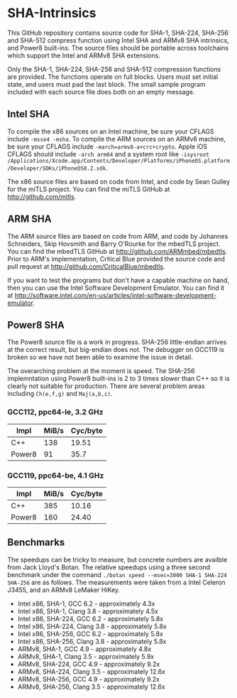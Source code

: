 # SHA-Intrinsics

This GitHub repository contains source code for SHA-1, SHA-224, SHA-256 and SHA-512 compress function using Intel SHA and ARMv8 SHA intrinsics, and Power8 built-ins. The source files should be portable across toolchains which support the Intel and ARMv8 SHA extensions.

Only the SHA-1, SHA-224, SHA-256 and SHA-512 compression functions are provided. The functions operate on full blocks. Users must set initial state, and users must pad the last block. The small sample program included with each source file does both on an empty message.

## Intel SHA

To compile the x86 sources on an Intel machine, be sure your CFLAGS include `-msse4 -msha`. To compile the ARM sources on an ARMv8 machine, be sure your CFLAGS include `-march=armv8-a+crc+crypto`. Apple iOS CFLAGS should include `-arch arm64` and a system root like `-isysroot  /Applications/Xcode.app/Contents/Developer/Platforms/iPhoneOS.platform/Developer/SDKs/iPhoneOS8.2.sdk`.

The x86 source files are based on code from Intel, and code by Sean Gulley for the miTLS project. You can find the miTLS GitHub at http://github.com/mitls.

## ARM SHA

The ARM source files are based on code from ARM, and code by Johannes Schneiders, Skip Hovsmith and Barry O'Rourke for the mbedTLS project. You can find the mbedTLS GitHub at http://github.com/ARMmbed/mbedtls. Prior to ARM's implementation, Critical Blue provided the source code and pull request at http://github.com/CriticalBlue/mbedtls.

If you want to test the programs but don't have a capable machine on hand, then you can use the Intel Software Development Emulator. You can find it at http://software.intel.com/en-us/articles/intel-software-development-emulator.

## Power8 SHA

The Power8 source file is a work in progress. SHA-256 little-endian arrives at the correct result, but big-endian does not. The debugger on GCC119 is broken so we have not been able to examine the issue in detail.

The overarching problem at the moment is speed. The SHA-256 implemntation using Power8 built-ins is 2 to 3 times slower than C++ so it is clearly not suitable for production. There are several problem areas including `Ch(e,f,g)` and `Maj(a,b,c)`.

### GCC112, ppc64-le, 3.2 GHz

|  Impl  |   MiB/s   |  Cyc/byte  |
| ------ | --------- | ---------- |
|   C++  |    138    |    19.51   |
| Power8 |     91    |    35.7    |

### GCC119, ppc64-be, 4.1 GHz

|  Impl  |   MiB/s   |  Cyc/byte  |
| ------ | --------- | ---------- |
|   C++  |    385    | 	 10.16    |
| Power8 |    160    |    24.40   |

## Benchmarks

The speedups can be tricky to measure, but concrete numbers are availble from Jack Lloyd's Botan. The relative speedups using a three second benchmark under the command `./botan speed --msec=3000 SHA-1 SHA-224 SHA-256` are as follows. The measurements were taken from a Intel Celeron J3455, and an ARMv8 LeMaker HiKey.

* Intel x86, SHA-1, GCC 6.2 - approximately 4.3x
* Intel x86, SHA-1, Clang 3.8 - approximately 4.5x
* Intel x86, SHA-224, GCC 6.2 - approximately 5.8x
* Intel x86, SHA-224, Clang 3.8 - approximately 5.8x
* Intel x86, SHA-256, GCC 6.2 - approximately 5.8x
* Intel x86, SHA-256, Clang 3.8 - approximately 5.8x
* ARMv8, SHA-1, GCC 4.9 - approximately 4.8x
* ARMv8, SHA-1, Clang 3.5 - approximately 5.9x
* ARMv8, SHA-224, GCC 4.9 - approximately 9.2x
* ARMv8, SHA-224, Clang 3.5 - approximately 12.6x
* ARMv8, SHA-256, GCC 4.9 - approximately 9.2x
* ARMv8, SHA-256, Clang 3.5 - approximately 12.6x
